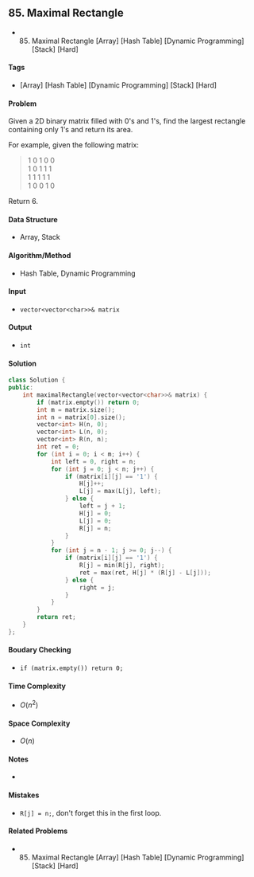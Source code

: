 ## 85. Maximal Rectangle
- 85. Maximal Rectangle [Array] [Hash Table] [Dynamic Programming] [Stack] [Hard]

#### Tags
- [Array] [Hash Table] [Dynamic Programming] [Stack] [Hard]

#### Problem
Given a 2D binary matrix filled with 0's and 1's, find the largest rectangle containing only 1's and return its area.

For example, given the following matrix:  
> 1 0 1 0 0  
> 1 0 1 1 1  
> 1 1 1 1 1  
> 1 0 0 1 0  

Return 6.

#### Data Structure
- Array, Stack

#### Algorithm/Method
- Hash Table, Dynamic Programming

#### Input
- `vector<vector<char>>& matrix`

#### Output
- `int`

#### Solution
``` C++
class Solution {
public:
    int maximalRectangle(vector<vector<char>>& matrix) {
        if (matrix.empty()) return 0;
        int m = matrix.size();
        int n = matrix[0].size();
        vector<int> H(n, 0);
        vector<int> L(n, 0);
        vector<int> R(n, n);
        int ret = 0;
        for (int i = 0; i < m; i++) {
            int left = 0, right = n;
            for (int j = 0; j < n; j++) {
                if (matrix[i][j] == '1') {
                    H[j]++;
                    L[j] = max(L[j], left);
                } else {
                    left = j + 1;
                    H[j] = 0;
                    L[j] = 0;
                    R[j] = n;
                }
            }
            for (int j = n - 1; j >= 0; j--) {
                if (matrix[i][j] == '1') {
                    R[j] = min(R[j], right);
                    ret = max(ret, H[j] * (R[j] - L[j]));
                } else {
                    right = j;
                }
            }
        }
        return ret;
    }
};
```

#### Boudary Checking
- `if (matrix.empty()) return 0;`

#### Time Complexity
- $O(n^2)$

#### Space Complexity
- $O(n)$

#### Notes
- 

#### Mistakes
- `R[j] = n;`, don't forget this in the first loop.

#### Related Problems
- 85. Maximal Rectangle [Array] [Hash Table] [Dynamic Programming] [Stack] [Hard]
